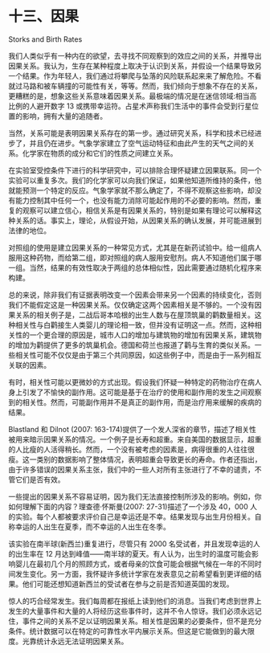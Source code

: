 # 十三、因果

Storks and Birth Rates

我们人类似乎有一种内在的欲望，去寻找不同观察到的效应之间的关系，并推导出因果关系。我认为，生存在某种程度上取决于认识到关系，并假设一个结果导致另一个结果。作为年轻人，我们通过将攀爬与坠落的风险联系起来来了解危险。不看就过马路和被车辆撞的可能性有关，等等。然而，我们倾向于想象不存在的关系，更糟糕的是，想象这些关系意味着因果关系。最极端的情况是在迷信领域:相当高比例的人避开数字 13 或携带幸运符。占星术声称我们生活中的事件会受到行星位置的影响，拥有大量的追随者。

当然，关系可能是表明因果关系存在的第一步。通过研究关系，科学和技术已经进步了，并且仍在进步。气象学家建立了空气运动特征和由此产生的天气之间的关系。化学家在物质的成分和它们的性质之间建立关系。

在实验室受控条件下进行的科学研究中，可以排除合理怀疑建立因果联系。同一个实验可以重复多次。我们的化学家可以向我们保证，如果他知道所维持的条件，他就能预测一个特定的反应。气象学家就不那么确定了，不得不观察这些影响，却没有能力控制其中任何一个，也没有能力消除可能起作用的不必要的影响。然而，重复的观察可以建立信心，相信关系是有因果关系的，特别是如果有理论可以解释这种关系的话。事实上，理论，从假设开始，从因果关系的确认发展，并可能进展到法律的地位。

对照组的使用是建立因果关系的一种常见方式，尤其是在新药试验中。给一组病人服用这种药物，而给第二组，即对照组的病人服用安慰剂。病人不知道他们属于哪一组。当然，结果的有效性取决于两组的总体相似性，因此需要通过随机化程序来构建。

总的来说，除非我们有证据表明改变一个因素会带来另一个因素的持续变化，否则我们不能假定这是一种因果关系。仅仅确定这两个因素相关是不够的。一个没有因果关系的相关例子是，二战后哥本哈根的出生人数与在屋顶筑巢的鹳数量相关。这种相关性与白鹳接生人类婴儿的理论相一致，但并没有证明这一点。然而，这种相关性的一个更合理的原因是，城市人口的增加与建筑物的增加有因果关系，建筑物的增加为鹳提供了更多的筑巢机会。德国和荷兰也报道了鹳与生育的类似关系。一些相关性可能不仅仅是由于第三个共同原因，如这些例子中，而是由于一系列相互关联的因素。

有时，相关性可能以更微妙的方式出现。假设我们怀疑一种特定的药物治疗在病人身上引发了不愉快的副作用。这可能是基于在治疗的使用和副作用的发生之间观察到的相关性。然而，可能副作用并不是真正的副作用，而是治疗用来缓解的疾病的结果。

Blastland 和 Dilnot (2007: 163-174)提供了一个发人深省的章节，描述了相关性被用来暗示因果关系的情况。一个例子是长寿和超重。来自美国的数据显示，超重的人比瘦的人活得稍长。然而，一个没有被考虑的因素是，病得很重的人往往很瘦。这一类别的数据影响了整体情况，表明超重会导致更长的寿命。作者还指出，由于许多错误的因果关系主张，我们中的一些人对所有主张进行了不幸的谴责，不管它们是否有效。

一些提出的因果关系不容易证明，因为我们无法直接控制所涉及的影响。例如，你如何理解下面的内容？理查德·怀斯曼(2007: 27-31)描述了一个涉及 40，000 人的实验。每个人都被要求评价自己是幸运还是不幸。结果发现与出生月份相关。自称幸运的人出生在夏季，而不幸运的人出生在冬季。

该实验在南半球(新西兰)重复进行，尽管只有 2000 名受试者，并且发现幸运的人的出生率在 12 月达到峰值——南半球的夏天。有人认为，出生时的温度可能会影响婴儿在最初几个月的照顾方式，或者母亲的饮食可能会根据气候在一年的不同时间发生变化。另一方面，我怀疑许多统计学家在发表意见之前希望看到更详细的结果。他们可能还想知道新西兰的受试者在参与之前是否知道英国的发现。

惊人的巧合经常发生。我们每周都在报纸上读到他们的消息。当我们考虑到世界上发生的大量事件和大量的人将经历这些事件时，这并不令人惊讶。我们必须永远记住，事件之间的关系不足以证明因果关系。相关性是因果的必要条件，但不是充分条件。统计数据可以在特定的可靠性水平内展示关系。但这是它能做到的最大限度。光靠统计永远无法证明因果关系。
